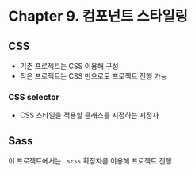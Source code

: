 # Chapter 9. 컴포넌트 스타일링

## CSS
- 기존 프로젝트는 CSS 이용해 구성
- 작은 프로젝트는 CSS 만으로도 프로젝트 진행 가능

### CSS selector
- CSS 스타일을 적용할 클래스를 지정하는 지정자

## Sass

이 프로젝트에서는 `.scss` 확장자를 이용해 프로젝트 진행.


